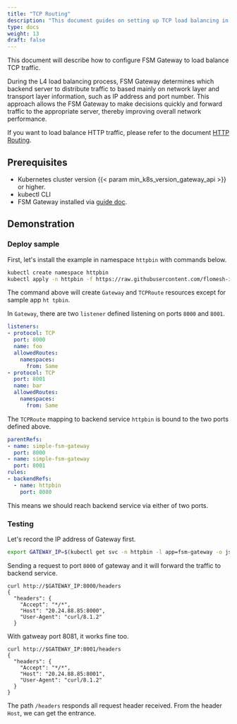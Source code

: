 ```yaml
---
title: "TCP Routing"
description: "This document guides on setting up TCP load balancing in FSM Gateway."
type: docs
weight: 13
draft: false
---
```


This document will describe how to configure FSM Gateway to load balance TCP traffic.

During the L4 load balancing process, FSM Gateway determines which backend server to distribute traffic to based mainly on network layer and transport layer information, such as IP address and port number. This approach allows the FSM Gateway to make decisions quickly and forward traffic to the appropriate server, thereby improving overall network performance.

If you want to load balance HTTP traffic, please refer to the document [HTTP Routing](/guides/traffic_management/ingress/fsm_gateway/http_routing/).

## Prerequisites

- Kubernetes cluster version {{< param min_k8s_version_gateway_api >}} or higher.
- kubectl CLI
- FSM Gateway installed via [guide doc](/guides/traffic_management/ingress/fsm_gateway/installation).

## Demonstration

### Deploy sample

First, let's install the example in namespace `httpbin` with commands below.

```bash
kubectl create namespace httpbin
kubectl apply -n httpbin -f https://raw.githubusercontent.com/flomesh-io/fsm-docs/{{< param fsm_branch >}}/manifests/gateway/tcp-routing.yaml
```

The command above will create `Gateway` and `TCPRoute` resources except for sample app `ht tpbin`.

In `Gateway`, there are two `listener` defined listening on ports `8000` and `8001`.

```yaml
listeners:
- protocol: TCP
  port: 8000
  name: foo
  allowedRoutes:
    namespaces:
      from: Same
- protocol: TCP
  port: 8001
  name: bar
  allowedRoutes:
    namespaces:
      from: Same 
```

The `TCPRoute` mapping to backend service `httpbin` is bound to the two ports defined above.

```yaml
parentRefs:
- name: simple-fsm-gateway
  port: 8000
- name: simple-fsm-gateway
  port: 8001    
rules:
- backendRefs:
  - name: httpbin
    port: 8080
```

This means we should reach backend service via either of two ports.

### Testing

Let's record the IP address of Gateway first.

```bash
export GATEWAY_IP=$(kubectl get svc -n httpbin -l app=fsm-gateway -o jsonpath='{.items[0].status.loadBalancer.ingress[0].ip}')
```

Sending a request to port `8000` of gateway and it will forward the traffic to backend service.

```shell
curl http://$GATEWAY_IP:8000/headers
{
  "headers": {
    "Accept": "*/*",
    "Host": "20.24.88.85:8000",
    "User-Agent": "curl/8.1.2"
  }
```

With gatweay port 8081, it works fine too.

```shell
curl http://$GATEWAY_IP:8001/headers
{
  "headers": {
    "Accept": "*/*",
    "Host": "20.24.88.85:8001",
    "User-Agent": "curl/8.1.2"
  }
}
```

The path `/headers` responds all request header received. From the header `Host`, we can get the entrance.